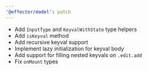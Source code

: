 ```yaml
---
'@effector/model': patch
---
```


- Add `InputType` and `KeyvalWithState` type helpers
- Add `isKeyval` method
- Add recursive keyval support
- Implement lazy initialization for keyval body
- Add support for filling nested keyvals on `.edit.add`
- Fix `onMount` types
